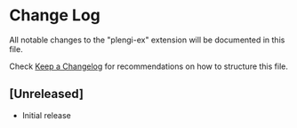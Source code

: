 # Change Log

All notable changes to the "plengi-ex" extension will be documented in this file.

Check [Keep a Changelog](http://keepachangelog.com/) for recommendations on how to structure this file.

## [Unreleased]

- Initial release